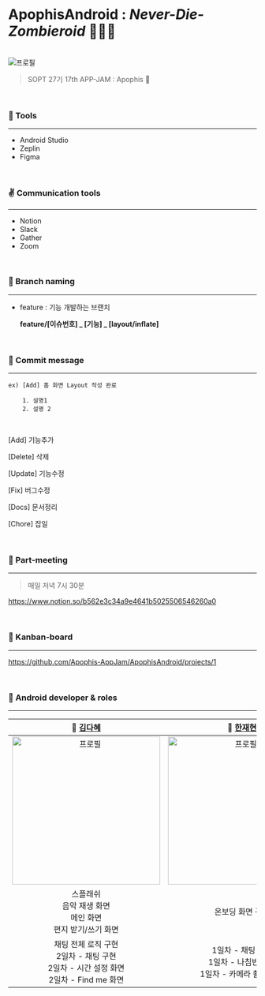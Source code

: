 #  ApophisAndroid : *Never-Die-Zombieroid* 🌠🧛‍♀️

<br>



<img src="C:\Users\kimdahye\Desktop\KakaoTalk_20210111_174423259.jpg " alt="프로필"/>



<br>

> SOPT 27기 17th APP-JAM : Apophis 🌠

<br>

### 🔧 Tools

------

- Android Studio 
- Zeplin
- Figma



<br>



### ✌ Communication tools

------

- Notion
- Slack
- Gather
- Zoom 


<br>



### 🧩 Branch naming

------

- feature : 기능 개발하는 브랜치

  **feature/[이슈번호] _ [기능] _ [layout/inflate]**



<br>

### 💬 Commit message

------



```
ex) [Add] 홈 화면 Layout 작성 완료

    1. 설명1
    2. 설명 2
```

<br>


[Add]         기능추가

[Delete]     삭제

[Update]   기능수정

[Fix]           버그수정

[Docs]       문서정리

[Chore]      잡일



<br>



### 📌 Part-meeting

------

> 매일 저녁 7시 30분

https://www.notion.so/b562e3c34a9e4641b5025506546260a0



<br> 

### 🎨 Kanban-board

------



https://github.com/Apophis-AppJam/ApophisAndroid/projects/1



<br>



### 🎵 Android developer & roles

------



|           👩 [김다혜](https://github.com/kimdahyee)           |           👨 [한재현](https://github.com/wogus0333)           |          👩 [조성림](https://github.com/CHOSUNGRIM)           |
| :----------------------------------------------------------: | :----------------------------------------------------------: | :----------------------------------------------------------: |
| <img src="https://user-images.githubusercontent.com/63586451/104689277-98a14d80-5745-11eb-9f92-77bb4dc2a470.jpg" alt="프로필" width="300px" /> | <img src="https://user-images.githubusercontent.com/63586451/104689261-90e1a900-5745-11eb-8bce-b32a6b463cd6.jpg" alt="프로필" width="300px" /> | <img src="https://user-images.githubusercontent.com/63586451/104689254-8f17e580-5745-11eb-93d1-654435cd19a2.jpg" alt="프로필" width="300px" /> |
| 스플래쉬<br/>음악 재생 화면<br/>메인 화면<br/>편지 받기/쓰기 화면 |                       온보딩 화면 구현                       |           아포피스 화면 구현<br/>타이머 기능 구현            |
| 채팅 전체 로직 구현<br/>2일차 - 채팅 구현<br />2일차 - 시간 설정 화면<br />2일차 - Find me 화면 | 1일차 - 채팅 구현<br />1일차 - 나침반 구현<br />1일차 - 카메라 촬영 구현 | 2일차 - 가치관 화면<br />7일차 - 채팅 구현<br />7일차 - 유서 쓰기 화면 |

<br>
